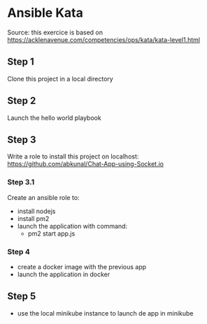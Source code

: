 # Ansible Kata

Source: this exercice is based on https://acklenavenue.com/competencies/ops/kata/kata-level1.html

## Step 1

Clone this project in a local directory

## Step 2

Launch the hello world playbook

## Step 3

Write a role to install this project on localhost: https://github.com/abkunal/Chat-App-using-Socket.io

### Step 3.1

Create an ansible role to:

- install nodejs
- install pm2
- launch the application with command:
  - pm2 start app.js

### Step 4

- create a docker image with the previous app
- launch the application in docker

## Step 5

- use the local minikube instance to launch de app in minikube
